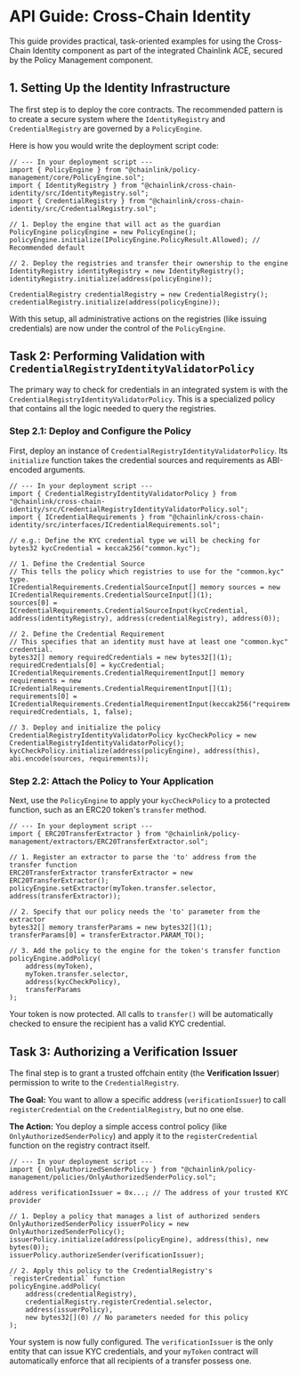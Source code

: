 # API Guide: Cross-Chain Identity

This guide provides practical, task-oriented examples for using the Cross-Chain Identity component as part of the integrated Chainlink ACE, secured by the Policy Management component.

## 1. Setting Up the Identity Infrastructure

The first step is to deploy the core contracts. The recommended pattern is to create a secure system where the `IdentityRegistry` and `CredentialRegistry` are governed by a `PolicyEngine`.

Here is how you would write the deployment script code:

```solidity
// --- In your deployment script ---
import { PolicyEngine } from "@chainlink/policy-management/core/PolicyEngine.sol";
import { IdentityRegistry } from "@chainlink/cross-chain-identity/src/IdentityRegistry.sol";
import { CredentialRegistry } from "@chainlink/cross-chain-identity/src/CredentialRegistry.sol";

// 1. Deploy the engine that will act as the guardian
PolicyEngine policyEngine = new PolicyEngine();
policyEngine.initialize(IPolicyEngine.PolicyResult.Allowed); // Recommended default

// 2. Deploy the registries and transfer their ownership to the engine
IdentityRegistry identityRegistry = new IdentityRegistry();
identityRegistry.initialize(address(policyEngine));

CredentialRegistry credentialRegistry = new CredentialRegistry();
credentialRegistry.initialize(address(policyEngine));
```

With this setup, all administrative actions on the registries (like issuing credentials) are now under the control of the `PolicyEngine`.

## Task 2: Performing Validation with `CredentialRegistryIdentityValidatorPolicy`

The primary way to check for credentials in an integrated system is with the `CredentialRegistryIdentityValidatorPolicy`. This is a specialized policy that contains all the logic needed to query the registries.

### Step 2.1: Deploy and Configure the Policy

First, deploy an instance of `CredentialRegistryIdentityValidatorPolicy`. Its `initialize` function takes the credential sources and requirements as ABI-encoded arguments.

```solidity
// --- In your deployment script ---
import { CredentialRegistryIdentityValidatorPolicy } from "@chainlink/cross-chain-identity/src/CredentialRegistryIdentityValidatorPolicy.sol";
import { ICredentialRequirements } from "@chainlink/cross-chain-identity/src/interfaces/ICredentialRequirements.sol";

// e.g.: Define the KYC credential type we will be checking for
bytes32 kycCredential = keccak256("common.kyc");

// 1. Define the Credential Source
// This tells the policy which registries to use for the "common.kyc" type.
ICredentialRequirements.CredentialSourceInput[] memory sources = new ICredentialRequirements.CredentialSourceInput[](1);
sources[0] = ICredentialRequirements.CredentialSourceInput(kycCredential, address(identityRegistry), address(credentialRegistry), address(0));

// 2. Define the Credential Requirement
// This specifies that an identity must have at least one "common.kyc" credential.
bytes32[] memory requiredCredentials = new bytes32[](1);
requiredCredentials[0] = kycCredential;
ICredentialRequirements.CredentialRequirementInput[] memory requirements = new ICredentialRequirements.CredentialRequirementInput[](1);
requirements[0] = ICredentialRequirements.CredentialRequirementInput(keccak256("requirement.KYC"), requiredCredentials, 1, false);

// 3. Deploy and initialize the policy
CredentialRegistryIdentityValidatorPolicy kycCheckPolicy = new CredentialRegistryIdentityValidatorPolicy();
kycCheckPolicy.initialize(address(policyEngine), address(this), abi.encode(sources, requirements));
```

### Step 2.2: Attach the Policy to Your Application

Next, use the `PolicyEngine` to apply your `kycCheckPolicy` to a protected function, such as an ERC20 token's `transfer` method.

```solidity
// --- In your deployment script ---
import { ERC20TransferExtractor } from "@chainlink/policy-management/extractors/ERC20TransferExtractor.sol";

// 1. Register an extractor to parse the 'to' address from the transfer function
ERC20TransferExtractor transferExtractor = new ERC20TransferExtractor();
policyEngine.setExtractor(myToken.transfer.selector, address(transferExtractor));

// 2. Specify that our policy needs the 'to' parameter from the extractor
bytes32[] memory transferParams = new bytes32[](1);
transferParams[0] = transferExtractor.PARAM_TO();

// 3. Add the policy to the engine for the token's transfer function
policyEngine.addPolicy(
    address(myToken),
    myToken.transfer.selector,
    address(kycCheckPolicy),
    transferParams
);
```

Your token is now protected. All calls to `transfer()` will be automatically checked to ensure the recipient has a valid KYC credential.

## Task 3: Authorizing a Verification Issuer

The final step is to grant a trusted offchain entity (the **Verification Issuer**) permission to write to the `CredentialRegistry`.

**The Goal:** You want to allow a specific address (`verificationIssuer`) to call `registerCredential` on the `CredentialRegistry`, but no one else.

**The Action:** You deploy a simple access control policy (like `OnlyAuthorizedSenderPolicy`) and apply it to the `registerCredential` function on the registry contract itself.

```solidity
// --- In your deployment script ---
import { OnlyAuthorizedSenderPolicy } from "@chainlink/policy-management/policies/OnlyAuthorizedSenderPolicy.sol";

address verificationIssuer = 0x...; // The address of your trusted KYC provider

// 1. Deploy a policy that manages a list of authorized senders
OnlyAuthorizedSenderPolicy issuerPolicy = new OnlyAuthorizedSenderPolicy();
issuerPolicy.initialize(address(policyEngine), address(this), new bytes(0));
issuerPolicy.authorizeSender(verificationIssuer);

// 2. Apply this policy to the CredentialRegistry's `registerCredential` function
policyEngine.addPolicy(
    address(credentialRegistry),
    credentialRegistry.registerCredential.selector,
    address(issuerPolicy),
    new bytes32[](0) // No parameters needed for this policy
);
```

Your system is now fully configured. The `verificationIssuer` is the only entity that can issue KYC credentials, and your `myToken` contract will automatically enforce that all recipients of a transfer possess one.

